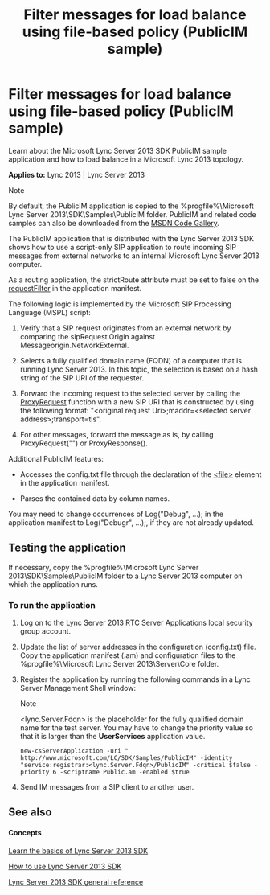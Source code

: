 ﻿---
title: Filter messages for load balance using file-based policy (PublicIM sample)
TOCTitle: Filter messages for load balance using file-based policy (PublicIM sample)
ms:assetid: ab60b030-070c-4cd4-9848-39e280fc51fe
ms:mtpsurl: https://msdn.microsoft.com/en-us/library/Dn439098(v=office.15)
ms:contentKeyID: 57096250
ms.date: 07/24/2014
mtps_version: v=office.15
---

# Filter messages for load balance using file-based policy (PublicIM sample)

Learn about the Microsoft Lync Server 2013 SDK PublicIM sample application and how to load balance in a Microsoft Lync 2013 topology.


**Applies to:** Lync 2013 | Lync Server 2013


> [!NOTE]
> <P>By default, the PublicIM application is copied to the %progfile%\Microsoft Lync Server 2013\SDK\Samples\PublicIM folder. PublicIM and related code samples can also be downloaded from the <A href="http://code.msdn.microsoft.com/lync-server-2013-filter-e187ff8c">MSDN Code Gallery</A>.</P>



The PublicIM application that is distributed with the Lync Server 2013 SDK shows how to use a script-only SIP application to route incoming SIP messages from external networks to an internal Microsoft Lync Server 2013 computer.

As a routing application, the strictRoute attribute must be set to false on the [requestFilter](https://msdn.microsoft.com/en-us/library/hh364675\(v=office.15\)) in the application manifest.

The following logic is implemented by the Microsoft SIP Processing Language (MSPL) script:

1.  Verify that a SIP request originates from an external network by comparing the sipRequest.Origin against Messageorigin.NetworkExternal.

2.  Selects a fully qualified domain name (FQDN) of a computer that is running Lync Server 2013. In this topic, the selection is based on a hash string of the SIP URI of the requester.

3.  Forward the incoming request to the selected server by calling the [ProxyRequest](https://msdn.microsoft.com/en-us/library/hh364778\(v=office.15\)) function with a new SIP URI that is constructed by using the following format: "\<original request Uri\>;maddr=\<selected server address\>;transport=tls".

4.  For other messages, forward the message as is, by calling ProxyRequest("") or ProxyResponse().

Additional PublicIM features:

  - Accesses the config.txt file through the declaration of the [\<file\>](https://msdn.microsoft.com/en-us/library/hh364639\(v=office.15\)) element in the application manifest.

  - Parses the contained data by column names.

You may need to change occurrences of Log("Debug", …); in the application manifest to Log("Debugr", …);, if they are not already updated.

## Testing the application

If necessary, copy the %progfile%\\Microsoft Lync Server 2013\\SDK\\Samples\\PublicIM folder to a Lync Server 2013 computer on which the application runs.

### To run the application

1.  Log on to the Lync Server 2013 RTC Server Applications local security group account.

2.  Update the list of server addresses in the configuration (config.txt) file. Copy the application manifest (.am) and configuration files to the %progfile%\\Microsoft Lync Server 2013\\Server\\Core folder.

3.  Register the application by running the following commands in a Lync Server Management Shell window:
    

    > [!NOTE]
    > <P>&lt;lync.Server.Fdqn&gt; is the placeholder for the fully qualified domain name for the test server. You may have to change the priority value so that it is larger than the <STRONG>UserServices</STRONG> application value.</P>

    
        new-csServerApplication -uri " http://www.microsoft.com/LC/SDK/Samples/PublicIM" -identity "service:registrar:<lync.Server.Fdqn>/PublicIM" -critical $false -priority 6 -scriptname Public.am -enabled $true

4.  Send IM messages from a SIP client to another user.

## See also

#### Concepts

[Learn the basics of Lync Server 2013 SDK](learn-the-basics-of-lync-server-2013-sdk.md)

[How to use Lync Server 2013 SDK](how-to-use-lync-server-2013-sdk.md)

[Lync Server 2013 SDK general reference](lync-server-2013-sdk-general-reference.md)

